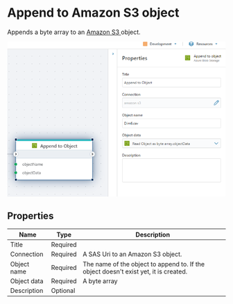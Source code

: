 # Append to Amazon S3 object

Appends a byte array to an [Amazon S3 ](https://docs.aws.amazon.com/s3/?nc2=h_ql_doc_s3)object.  


![img](../../../../images/flow/appendAmazon.png)

## Properties

| Name             | Type      |Description                                             |
|------------------|-----------|--------------------------------------------------------|
| Title            | Required  |      |
| Connection       | Required  | A SAS Uri to an Amazon S3 object.       |
| Object name        | Required  | The name of the object to append to. If the object doesn't exist yet, it is created. |
| Object data        | Required  | A byte array  |
| Description | Optional | |


